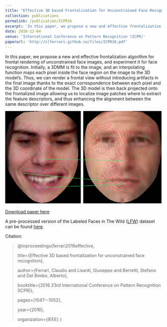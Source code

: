 ```yaml
---
title: "Effective 3D based Frontalization for Unconstrained Face Recognition"
collection: publications
permalink: /publication/ICPR16
excerpt: 'In this paper, we propose a new and effective frontalization algorithm based on a 3D Morphable Face Model (3DMM) for frontal rendering of unconstrained face images, to be used for face recognition.'
date: 2016-12-04
venue: 'International Conference on Pattern Recognition (ICPR)'
paperurl: 'http://clferrari.github.io/files/ICPR16.pdf'
---
```

In this paper, we propose a new and effective frontalization algorithm for frontal rendering of unconstrained face images, and experiment it for face recognition. Initially, a 3DMM is fit to the image, and an interpolating function maps each pixel inside the face region on the image to the 3D model’s. Thus, we can render a frontal view without introducing artifacts in the final image thanks to the exact correspondence between each pixel and the 3D coordinate of the model. The 3D model is then back projected onto the frontalized image allowing us to localize image patches where to extract the feature descriptors, and thus enhancing the alignment between the same descriptor over different images.

![Paper image!](/images/icpr.png)

[Download paper here](http://academicpages.github.io/files/paper1.pdf)

A pre-processed version of the Labeled Faces in The Wild ([LFW](http://vis-www.cs.umass.edu/lfw/)) dataset can be found [here](https://www.micc.unifi.it/resources/datasets/frontalized-faces-in-the-wild/).

Citation: 
 
>@inproceedings{ferrari2016effective,
>
>  title={Effective 3D based frontalization for unconstrained face recognition},
>
>  author={Ferrari, Claudio and Lisanti, Giuseppe and Berretti, Stefano and Del Bimbo, Alberto},
>
>  booktitle={2016 23rd International Conference on Pattern Recognition (ICPR)},
>
>  pages={1047--1052},
>
>  year={2016},
>
>  organization={IEEE}
>}